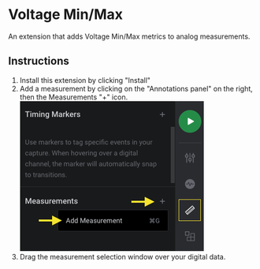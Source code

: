 # Voltage Min/Max

An extension that adds Voltage Min/Max metrics to analog measurements.

## Instructions
1. Install this extension by clicking "Install"
2. Add a measurement by clicking on the "Annotations panel" on the right, then the Measurements "+" icon.
![Adding a Measurement](files/add_measurement.png)
3. Drag the measurement selection window over your digital data.
